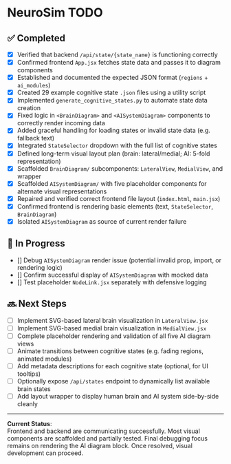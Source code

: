 # NeuroSim TODO

## ✅ Completed
- [x] Verified that backend `/api/state/{state_name}` is functioning correctly
- [x] Confirmed frontend `App.jsx` fetches state data and passes it to diagram components
- [x] Established and documented the expected JSON format (`regions` + `ai_modules`)
- [x] Created 29 example cognitive state `.json` files using a utility script
- [x] Implemented `generate_cognitive_states.py` to automate state data creation
- [x] Fixed logic in `<BrainDiagram>` and `<AISystemDiagram>` components to correctly render incoming data
- [x] Added graceful handling for loading states or invalid state data (e.g. fallback text)
- [x] Integrated `StateSelector` dropdown with the full list of cognitive states
- [x] Defined long-term visual layout plan (brain: lateral/medial; AI: 5-fold representation)
- [x] Scaffolded `BrainDiagram/` subcomponents: `LateralView`, `MedialView`, and wrapper
- [x] Scaffolded `AISystemDiagram/` with five placeholder components for alternate visual representations
- [x] Repaired and verified correct frontend file layout (`index.html`, `main.jsx`)
- [x] Confirmed frontend is rendering basic elements (text, `StateSelector`, `BrainDiagram`)
- [x] Isolated `AISystemDiagram` as source of current render failure

## 🔧 In Progress
- [] Debug `AISystemDiagram` render issue (potential invalid prop, import, or rendering logic)
- [] Confirm successful display of `AISystemDiagram` with mocked data
- [] Test placeholder `NodeLink.jsx` separately with defensive logging

## 🔜 Next Steps
- [ ] Implement SVG-based lateral brain visualization in `LateralView.jsx`
- [ ] Implement SVG-based medial brain visualization in `MedialView.jsx`
- [ ] Complete placeholder rendering and validation of all five AI diagram views
- [ ] Animate transitions between cognitive states (e.g. fading regions, animated modules)
- [ ] Add metadata descriptions for each cognitive state (optional, for UI tooltips)
- [ ] Optionally expose `/api/states` endpoint to dynamically list available brain states
- [ ] Add layout wrapper to display human brain and AI system side-by-side cleanly

---

**Current Status**:  
Frontend and backend are communicating successfully. Most visual components are scaffolded and partially tested. Final debugging focus remains on rendering the AI diagram block. Once resolved, visual development can proceed.
